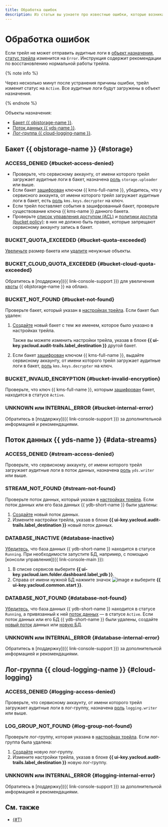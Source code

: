 ```yaml
---
title: Обработка ошибок
description: Из статьи вы узнаете про известные ошибки, которые возникают при отправке аудитных логов в объекты назначения трейла. Следуя предложенным рекомендациям, вы сможете восстановить нормальную работу трейла.
---
```


# Обработка ошибок


Если трейл не может отправить аудитные логи в [объект назначения](../concepts/trail.md#target), [статус трейла](../concepts/trail.md#status) изменится на `Error`. Инструкция содержит рекомендации по восстановлению нормальной работы трейла.

{% note info %}

Через несколько минут после устранения причины ошибки, трейл изменит статус на `Active`. Все аудитные логи будут загружены в объект назначения.

{% endnote %}

Объекты назначения:
* [Бакет {{ objstorage-name }}](#storage).
* [Поток данных {{ yds-name }}](#data-streams).
* [Лог-группа {{ cloud-logging-name }}](#cloud-logging).

## Бакет {{ objstorage-name }} {#storage}

### ACCESS_DENIED {#bucket-access-denied}

* Проверьте, что сервисному аккаунту, от имени которого трейл загружает аудитные логи в бакет, назначена [роль](../../storage/security/index.md#storage-uploader) `storage.uploader` или выше.
* Если бакет [зашифрован](../../storage/tutorials/server-side-encryption.md) ключом {{ kms-full-name }}, убедитесь, что у сервисного аккаунта, от имени которого трейл загружает аудитные логи в бакет, есть [роль](../../kms/security/index.md#kms-keys-decrypter) `kms.keys.decrypter` на ключ.
* Если трейл поставляет события в зашифрованный бакет, проверьте существование ключа {{ kms-name }} данного бакета.
* Проверьте [список управления доступом (ACL)](../../storage/concepts/acl.md) и [политики доступа (bucket policy)](../../storage/concepts/policy.md): в них не должно быть правил, которые запрещают сервисному аккаунту запись в бакет.

### BUCKET_QUOTA_EXCEEDED {#bucket-quota-exceeded}

[Увеличьте](../../storage/operations/buckets/limit-max-volume.md) размер бакета или [удалите](../../storage/operations/objects/delete.md) ненужные объекты.

### BUCKET_CLOUD_QUOTA_EXCEEDED {#bucket-cloud-quota-exceeded}

Обратитесь в [поддержку]({{ link-console-support }}) для увеличения [квоты](../../storage/concepts/limits.md#storage-quotas) {{ objstorage-name }} на облако.

### BUCKET_NOT_FOUND {#bucket-not-found}

Проверьте бакет, который указан в [настройках трейла](../concepts/trail.md#trail-settings). Если бакет был удален:
1. [Создайте](../../storage/operations/buckets/create.md) новый бакет с тем же именем, которое было указано в настройках трейла.

    Также вы можете изменить настройки трейла, указав в блоке **{{ ui-key.yacloud.audit-trails.label_destination }}** другой бакет.
1. Если бакет [зашифрован](../../storage/tutorials/server-side-encryption.md) ключом {{ kms-full-name }}, выдайте сервисному аккаунту, от имени которого трейл загружает аудитные логи в бакет, [роль](../../kms/security/index.md#kms-keys-decrypter) `kms.keys.decrypter` на ключ.


### BUCKET_INVALID_ENCRYPTION {#bucket-invalid-encryption}

Проверьте, что ключ {{ kms-full-name }}, которым [зашифрован](../../storage/tutorials/server-side-encryption.md) бакет, находится в статусе `Active`.


### UNKNOWN или INTERNAL_ERROR {#bucket-internal-error}

Обратитесь в [поддержку]({{ link-console-support }}) за дополнительной информацией и рекомендациями.

## Поток данных {{ yds-name }} {#data-streams}

### ACCESS_DENIED {#stream-access-denied}

Проверьте, что сервисному аккаунту, от имени которого трейл загружает аудитные логи в поток данных, назначена [роль](../../data-streams/security/#yds-writer) `yds.writer` или выше.

### STREAM_NOT_FOUND {#stream-not-found}

Проверьте поток данных, который указан в [настройках трейла](../concepts/trail.md#trail-settings). Если поток данных или его база данных {{ ydb-short-name }} были удалены:
1. [Создайте](../../data-streams/operations/manage-streams.md#create-data-stream) новый поток данных.
1. Измените настройки трейла, указав в блоке **{{ ui-key.yacloud.audit-trails.label_destination }}** новый поток данных.

###  DATABASE_INACTIVE {#database-inactive}

[Убедитесь](../../ydb/operations/manage-databases.md#list-db), что база данных {{ ydb-short-name }} находится в статусе `Running`. При необходимости запустите БД, например, с помощью [консоли управления]({{ link-console-main }}):
1. В списке сервисов выберите **{{ ui-key.yacloud.iam.folder.dashboard.label_ydb }}**.
1. Справа от имени нужной БД нажмите значок ![image](../../_assets/console-icons/ellipsis.svg) и выберите **{{ ui-key.yacloud.common.start }}**.

###  DATABASE_NOT_FOUND {#database-not-found}

[Убедитесь](../../ydb/operations/manage-databases.md#list-db), что база данных {{ ydb-short-name }} находится в статусе `Running`, а привязанный к ней [поток данных](../../data-streams/operations/manage-streams.md#list-data-streams) — в статусе `Active`. Если поток данных или его БД {{ ydb-short-name }} были удалены, создайте [новый поток](../../data-streams/operations/manage-streams.md#create-data-stream) данных или [новую БД](../../ydb/operations/manage-databases.md#serverless).

### UNKNOWN или INTERNAL_ERROR {#database-internal-error}

Обратитесь в [поддержку]({{ link-console-support }}) за дополнительной информацией и рекомендациями.

## Лог-группа {{ cloud-logging-name }} {#cloud-logging}

### ACCESS_DENIED {#logging-access-denied}

Проверьте, что сервисному аккаунту, от имени которого трейл загружает аудитные логи в лог-группу, назначена [роль](../../logging/security/index.md#logging-writer) `logging.writer` или выше.

### LOG_GROUP_NOT_FOUND {#log-group-not-found}

Проверьте лог-группу, которая указана в [настройках трейла](../concepts/trail.md#trail-settings). Если лог-группа была удалена:
1. [Создайте](../../logging/operations/create-group.md) новую лог-группу.
1. Измените настройки трейла, указав в блоке **{{ ui-key.yacloud.audit-trails.label_destination }}** новую лог-группу.

### UNKNOWN или INTERNAL_ERROR {#logging-internal-error}

Обратитесь в [поддержку]({{ link-console-support }}) за дополнительной информацией и рекомендациями.

## См. также

* [{#T}](../../iam/operations/sa/assign-role-for-sa.md)
